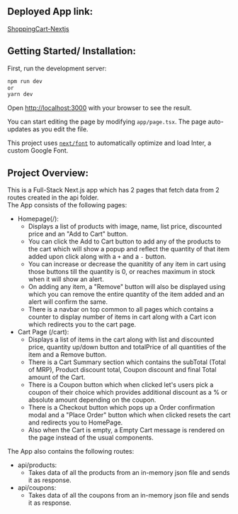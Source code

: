 ## Deployed App link:
[ShoppingCart-Nextjs](https://shopping-cart-nextjs-6j05aoikp-saptarshi-senguptas-projects.vercel.app/)

## Getting Started/ Installation:

First, run the development server:

```bash
npm run dev
or
yarn dev
```

Open [http://localhost:3000](http://localhost:3000) with your browser to see the result.

You can start editing the page by modifying `app/page.tsx`. The page auto-updates as you edit the file.

This project uses [`next/font`](https://nextjs.org/docs/basic-features/font-optimization) to automatically optimize and load Inter, a custom Google Font.

## Project Overview:
This is a Full-Stack Next.js app which has 2 pages that fetch data from 2 routes created in the api folder.
<br/>
The App consists of the following pages:
* Homepage(/):
  * Displays a list of products with image, name, list price, discounted price and an "Add to Cart" button.
  * You can click the Add to Cart button to add any of the products to the cart which will show a popup and reflect the quantity of that item added upon click along with a `+` and a `-` button.
  * You can increase or decrease the quanitity of any item in cart using those buttons till the quantity is 0, or reaches maximum in stock when it will show an alert.
  * On adding any item, a "Remove" button will also be displayed using which you can remove the entire quantity of the item added and an alert will confirm the same.
  * There is a navbar on top common to all pages which contains a counter to display number of items in cart along with a Cart icon which redirects you to the cart page.
* Cart Page (/cart):
  * Displays a list of items in the cart along with list and discounted price, quantity up/down button and totalPrice of all quantities of the item and a Remove button.
  * There is a Cart Summary section which contains the subTotal (Total of MRP), Product discount total, Coupon discount and final Total amount of the Cart. 
  * There is a Coupon button which when clicked let's users pick a coupon of their choice which provides additional discount as a % or absolute amount depending on the coupon.
  * There is a Checkout button which pops up a Order confirmation modal and a "Place Order" button which when clicked resets the cart and redirects you to HomePage.
  * Also when the Cart is empty, a Empty Cart message is rendered on the page instead of the usual components.

The App also contains the following routes:
* api/products:
  * Takes data of all the products from an in-memory json file and sends it as response.
* api/coupons:
  * Takes data of all the coupons from an in-memory json file and sends it as response. 
